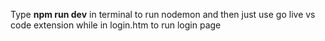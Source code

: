 Type **npm run dev** in terminal to run nodemon and then just use go live vs code extension while in login.htm to run login page
